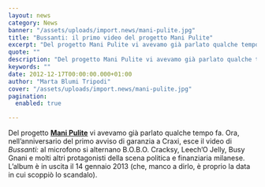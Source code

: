 ```yaml
---
layout: news
category: News
banner: "/assets/uploads/import.news/mani-pulite.jpg"
title: "Bussanti: il primo video del progetto Mani Pulite"
excerpt: "Del progetto Mani Pulite vi avevamo già parlato qualche tempo fa. Ora, nell’anniversario del primo avviso di garanzia a Craxi, esce il video di Bussanti: al microfono si alternano B.O.B.O. Cracksy, Leech’O Jelly, Busy Gnani e molti altri protagonisti della scena politica e finanziaria milanese. L’album è in uscita il 14 gennaio 2013 (che, manco a [&hellip"
quote: ""
description: "Del progetto Mani Pulite vi avevamo già parlato qualche tempo fa. Ora, nell’anniversario del primo avviso di garanzia a Craxi, esce il video di Bussanti: al microfono si alternano B.O.B.O. Cracksy, Leech’O Jelly, Busy Gnani e molti altri protagonisti della scena politica e finanziaria milanese. L’album è in uscita il 14 gennaio 2013 (che, manco a [&hellip"
keywords: ""
date: 2012-12-17T00:00:00.000+01:00
author: "Marta Blumi Tripodi"
cover: "/assets/uploads/import.news/mani-pulite.jpg"
pagination:
  enabled: true

---
```


Del progetto [**Mani Pulite**](https://hotmc.com/mani-pulite-10-anni-di-rap-sporco/ "http://hotmc.com/mani-pulite-10-anni-di-rap-sporco/") vi avevamo già parlato qualche tempo fa. Ora, nell’anniversario del primo avviso di garanzia a Craxi, esce il video di _Bussanti:_ al microfono si alternano B.O.B.O. Cracksy, Leech’O Jelly, Busy Gnani e molti altri protagonisti della scena politica e finanziaria milanese. L’album è in uscita il 14 gennaio 2013 (che, manco a dirlo, è proprio la data in cui scoppiò lo scandalo).

  